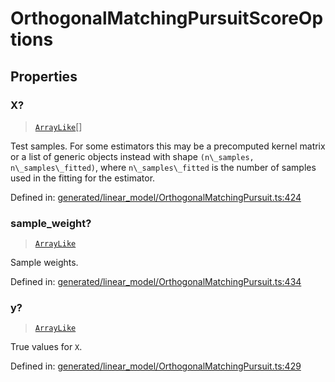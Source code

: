 # OrthogonalMatchingPursuitScoreOptions

## Properties

### X?

> [`ArrayLike`](../types/ArrayLike.md)[]

Test samples. For some estimators this may be a precomputed kernel matrix or a list of generic objects instead with shape `(n\_samples, n\_samples\_fitted)`, where `n\_samples\_fitted` is the number of samples used in the fitting for the estimator.

Defined in:  [generated/linear\_model/OrthogonalMatchingPursuit.ts:424](https://github.com/transitive-bullshit/scikit-learn-ts/blob/92ab806/packages/sklearn/src/generated/linear_model/OrthogonalMatchingPursuit.ts#L424)

### sample\_weight?

> [`ArrayLike`](../types/ArrayLike.md)

Sample weights.

Defined in:  [generated/linear\_model/OrthogonalMatchingPursuit.ts:434](https://github.com/transitive-bullshit/scikit-learn-ts/blob/92ab806/packages/sklearn/src/generated/linear_model/OrthogonalMatchingPursuit.ts#L434)

### y?

> [`ArrayLike`](../types/ArrayLike.md)

True values for `X`.

Defined in:  [generated/linear\_model/OrthogonalMatchingPursuit.ts:429](https://github.com/transitive-bullshit/scikit-learn-ts/blob/92ab806/packages/sklearn/src/generated/linear_model/OrthogonalMatchingPursuit.ts#L429)
